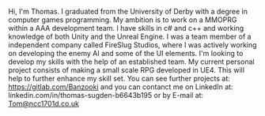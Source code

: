 <!---
Banzooki/Banzooki is a ✨ special ✨ repository because its `README.md` (this file) appears on your GitHub profile.
You can click the Preview link to take a look at your changes.
--->
Hi, I'm Thomas. I graduated from the University of Derby with a degree in computer games programming. My ambition is to work on a MMOPRG within a AAA development team. I have skills in c# and c++ and working knowledge of both Unity and the Unreal Engine. I was a team member of a independent company called FireSlug Studios, where I was actively working on developing the enemy AI and some of the UI elements. I'm looking to develop my skills with the help of an established team. My current personal project consists of making a small scale RPG developed in UE4. This will help to further enhance my skill set.
You can see further projects at: https://gitlab.com/Banzooki and you can contanct me on LinkedIn at: linkedin.com/in/thomas-sugden-b6643b195 or by E-mail at: Tom@ncc1701d.co.uk
